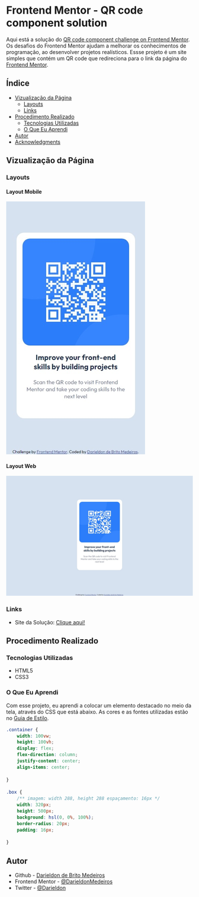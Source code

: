 # Frontend Mentor - QR code component solution

Aqui está a solução do  [QR code component challenge on Frontend Mentor](https://www.frontendmentor.io/challenges/qr-code-component-iux_sIO_H). Os desafios do Frontend Mentor ajudam a melhorar os conhecimentos de programação, ao desenvolver projetos realísticos. Essse projeto é um site simples que contém um QR code que redireciona para o link da página do [Frontend Mentor](https://www.frontendmentor.io).

## Índice

- [Vizualização da Página](#vizualização-da-página)
  - [Layouts](#layouts)
  - [Links](#links)
- [Procedimento Realizado](#procedimento-realizado)
  - [Tecnologias Utilizadas](#tecnologias-utilizadas)
  - [O Que Eu Aprendi](#o-que-eu-aprendi)
- [Autor](#autor)
- [Acknowledgments](#acknowledgments)

## Vizualização da Página

### Layouts

#### Layout Mobile

![Mobile](./design/mobile.jpeg)

#### Layout Web
![Desktop](./design/web.jpeg)


### Links

- Site da Solução: [Clique aqui!](https://darieldonmedeiros.github.io/qr-code-component/)

## Procedimento Realizado

### Tecnologias Utilizadas

- HTML5
- CSS3


### O Que Eu Aprendi

Com esse projeto, eu aprendi a colocar um elemento destacado no meio da tela, através do CSS que está abaixo. As cores e as fontes utilizadas estão no [Guia de Estilo](./style-guide.md).


```css
.container {
    width: 100vw;
    height: 100vh;
    display: flex;
    flex-direction: column;
    justify-content: center;
    align-items: center;
    
}

.box {
    /** imagem: width 288, height 288 espaçamento: 16px */
    width: 320px;
    height: 500px;
    background: hsl(0, 0%, 100%);
    border-radius: 20px;
    padding: 16px;

}
```

## Autor

- Github - [Darieldon de Brito Medeiros](https://github.com/DarieldonMedeiros)
- Frontend Mentor - [@DarieldonMedeiros](https://www.frontendmentor.io/profile/DarieldonMedeiros)
- Twitter - [@Darieldon](https://twitter.com/Darieldon)



